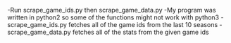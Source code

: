 -Run scrape_game_ids.py then scrape_game_data.py 
-My program was written in python2 so some of the functions might not work with python3
-scrape_game_ids.py fetches all of the game ids from the last 10 seasons
-scrape_game_data.py fetches all of the stats from the given game ids
